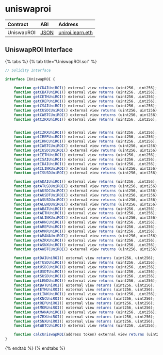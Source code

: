 # uniswaproi

| Contract   | ABI                                                                                      | Address                                                                                                  |
| :--------- | :--------------------------------------------------------------------------------------- | :------------------------------------------------------------------------------------------------------- |
| UniswapROI | [JSON](https://github.com/yearn/uniswap-roi/blob/master/build/contracts/UniswapROI.json) | [uniroi.iearn.eth](https://etherscan.io/address/0xd04ca0ae1cd8085438fdd8c22a76246f315c2687#readContract) |

## UniswapROI Interface

{% tabs %}
{% tab title="UniswapROI.sol" %}

```javascript
// Solidity Interface

interface IUniswapROI {

    function getCDAIUniROI() external view returns (uint256, uint256);
    function getCBATUniROI() external view returns (uint256, uint256);
    function getCETHUniROI() external view returns (uint256, uint256);
    function getCREPUniROI() external view returns (uint256, uint256);
    function getCSAIUniROI() external view returns (uint256, uint256);
    function getCUSDCUniROI() external view returns (uint256, uint256);
    function getCWBTCUniROI() external view returns (uint256, uint256);
    function getCZRXUniROI() external view returns (uint256, uint256);


    function getIZRXUniROI() external view returns (uint256, uint256);
    function getIREPUniROI() external view returns (uint256, uint256);
    function getIKNCUniROI() external view returns (uint256, uint256);
    function getIWBTCUniROI() external view returns (uint256, uint256);
    function getIUSDCUniROI() external view returns (uint256, uint256);
    function getIETHUniROI() external view returns (uint256, uint256);
    function getISAIUniROI() external view returns (uint256, uint256);
    function getIDAIUniROI() external view returns (uint256, uint256);
    function getILINKUniROI() external view returns (uint256, uint256);
    function getISUSDUniROI() external view returns (uint256, uint256);

    function getADAIUniROI() external view returns (uint256, uint256);
    function getATUSDUniROI() external view returns (uint256, uint256);
    function getAUSDCUniROI() external view returns (uint256, uint256);
    function getAUSDTUniROI() external view returns (uint256, uint256);
    function getASUSDUniROI() external view returns (uint256, uint256);
    function getALENDUniROI() external view returns (uint256, uint256);
    function getABATUniROI() external view returns (uint256, uint256);
    function getAETHUniROI() external view returns (uint256, uint256);
    function getALINKUniROI() external view returns (uint256, uint256);
    function getAKNCUniROI() external view returns (uint256, uint256);
    function getAREPUniROI() external view returns (uint256, uint256);
    function getAMKRUniROI() external view returns (uint256, uint256);
    function getAMANAUniROI() external view returns (uint256, uint256);
    function getAZRXUniROI() external view returns (uint256, uint256);
    function getASNXUniROI() external view returns (uint256, uint256);
    function getAWBTCUniROI() external view returns (uint256, uint256);

    function getDAIUniROI() external view returns (uint256, uint256);
    function getTUSDUniROI() external view returns (uint256, uint256);
    function getUSDCUniROI() external view returns (uint256, uint256);
    function getUSDTUniROI() external view returns (uint256, uint256);
    function getSUSDUniROI() external view returns (uint256, uint256);
    function getLENDUniROI() external view returns (uint256, uint256);
    function getBATUniROI() external view returns (uint256, uint256);
    function getETHUniROI() external view returns (uint256, uint256);
    function getLINKUniROI() external view returns (uint256, uint256);
    function getKNCUniROI() external view returns (uint256, uint256);
    function getREPUniROI() external view returns (uint256, uint256);
    function getMKRUniROI() external view returns (uint256, uint256);
    function getMANAUniROI() external view returns (uint256, uint256);
    function getZRXUniROI() external view returns (uint256, uint256);
    function getSNXUniROI() external view returns (uint256, uint256);
    function getWBTCUniROI() external view returns (uint256, uint256);

    function calcUniswapROI(address token) external view returns (uint256, uint256);
}
```

{% endtab %}
{% endtabs %}

